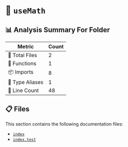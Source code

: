 # 📁 `useMath`

## 📊 Analysis Summary For Folder

| Metric | Count |
|--------|-------|
| 📁 Total Files | 2 |
| 🔧 Functions | 1 |
| 📦 Imports | 8 |
| 📑 Type Aliases | 1 |
| 🔢 Line Count | 48 |


## 📋 Files

This section contains the following documentation files:

- [`index`](./index.md)
- [`index.test`](./index.test.md)